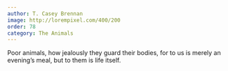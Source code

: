 ```yaml
---
author: T. Casey Brennan
image: http://lorempixel.com/400/200
order: 78
category: The Animals
---
```


Poor animals, how jealously they guard their bodies, for to us is merely an evening’s meal, but to them is life itself.

